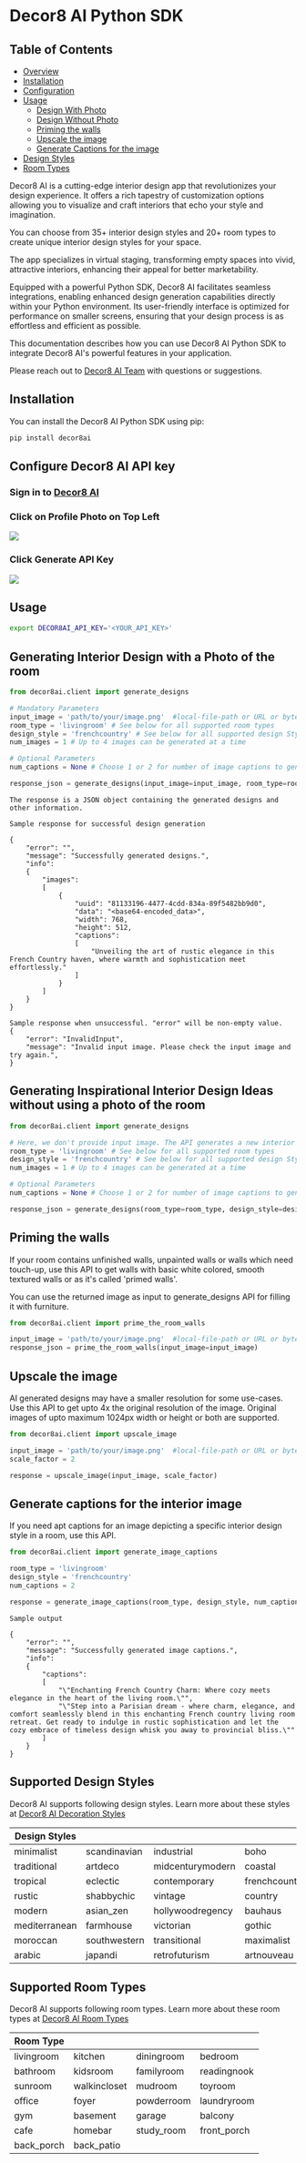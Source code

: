# Decor8 AI Python SDK

## Table of Contents
- [Overview](#python-sdk-overview)
- [Installation](#installation)
- [Configuration](#configure-sdk)
- [Usage](#using-this-sdk)
  - [Design With Photo](#design-with-photo)
  - [Design Without Photo](#design-without-photo)
  - [Priming the walls](#prime-the-walls)
  - [Upscale the image](#upscale-the-image)
  - [Generate Captions for the image](#generate-captions-for-the-interior-image)
- [Design Styles](#design-styles)
- [Room Types](#room-types)


Decor8 AI is a cutting-edge interior design app that revolutionizes your design experience. It offers a rich tapestry of customization options allowing you to visualize and craft interiors that echo your style and imagination. 

You can choose from 35+ interior design styles and 20+ room types to create unique interior design styles for your space.

The app specializes in virtual staging, transforming empty spaces into vivid, attractive interiors, enhancing their appeal for better marketability. 

Equipped with a powerful Python SDK, Decor8 AI facilitates seamless integrations, enabling enhanced design generation capabilities directly within your Python environment. Its user-friendly interface is optimized for performance on smaller screens, ensuring that your design process is as effortless and efficient as possible.

This documentation describes how you can use Decor8 AI Python SDK to integrate Decor8 AI's powerful features in your application. 

Please reach out to [Decor8 AI Team](mailto:decor8@immex.tech) with questions or suggestions.

## <a id="installation"></a>Installation

You can install the Decor8 AI Python SDK using pip:

```bash
pip install decor8ai
```

## <a id="configure-sdk"></a>Configure Decor8 AI API key

### Sign in to [Decor8 AI](https://prod-app.decor8.ai)

### Click on Profile Photo on Top Left

![](https://github.com/immex-tech/decor8ai-sdk/blob/main/media/step_1.jpg?raw=true)

### Click Generate API Key
![](https://github.com/immex-tech/decor8ai-sdk/blob/main/media/step_2.jpg?raw=true)


## <a id="using-this-sdk">Usage

```bash
export DECOR8AI_API_KEY='<YOUR_API_KEY>'
```

## <a id="design-with-photo"> Generating Interior Design with a Photo of the room

```python
from decor8ai.client import generate_designs

# Mandatory Parameters
input_image = 'path/to/your/image.png'  #local-file-path or URL or bytes
room_type = 'livingroom' # See below for all supported room types
design_style = 'frenchcountry' # See below for all supported design Styles
num_images = 1 # Up to 4 images can be generated at a time

# Optional Parameters
num_captions = None # Choose 1 or 2 for number of image captions to generate

response_json = generate_designs(input_image=input_image, room_type=room_type, design_style=design_style, num_images=num_images, num_captions=1)

```

```
The response is a JSON object containing the generated designs and other information.

Sample response for successful design generation

{
    "error": "",
    "message": "Successfully generated designs.",
    "info":
    {
        "images":
        [
            {
                "uuid": "81133196-4477-4cdd-834a-89f5482bb9d0",
                "data": "<base64-encoded_data>",
                "width": 768,
                "height": 512,
                "captions":
                [
                    "Unveiling the art of rustic elegance in this French Country haven, where warmth and sophistication meet effortlessly."
                ]
            }
        ]
    }
}

Sample response when unsuccessful. "error" will be non-empty value.
{
    "error": "InvalidInput",
    "message": "Invalid input image. Please check the input image and try again.",
}
```


## <a id="design-without-photo"> Generating Inspirational Interior Design Ideas without using a photo of the room

```Python
from decor8ai.client import generate_designs

# Here, we don't provide input image. The API generates a new interior design using following parameters.
room_type = 'livingroom' # See below for all supported room types
design_style = 'frenchcountry' # See below for all supported design Styles
num_images = 1 # Up to 4 images can be generated at a time

# Optional Parameters
num_captions = None # Choose 1 or 2 for number of image captions to generate

response_json = generate_designs(room_type=room_type, design_style=design_style, num_images=num_images, num_captions=1)
```

## <a id="prime-the-walls">Priming the walls

If your room contains unfinished walls, unpainted walls or walls which need touch-up, use this API to get walls with basic white colored, smooth textured walls or as it's called 'primed walls'. 

You can use the returned image as input to generate_designs API for filling it with furniture. 

```Python
from decor8ai.client import prime_the_room_walls

input_image = 'path/to/your/image.png'  #local-file-path or URL or bytes
response_json = prime_the_room_walls(input_image=input_image)

```
## <a id="upscale-the-image">Upscale the image
AI generated designs may have a smaller resolution for some use-cases. Use this API to get upto 4x the original resolution of the image. Original images of upto maximum 1024px width or height or both are supported. 

```Python
from decor8ai.client import upscale_image

input_image = 'path/to/your/image.png'  #local-file-path or URL or bytes
scale_factor = 2

response = upscale_image(input_image, scale_factor)
```

## <a id="image-caption-generator">Generate captions for the interior image
If you need apt captions for an image depicting a specific interior design style in a room, use this API. 

```Python
from decor8ai.client import generate_image_captions

room_type = 'livingroom'
design_style = 'frenchcountry'
num_captions = 2

response = generate_image_captions(room_type, design_style, num_captions)

```

```Text
Sample output

{
    "error": "",
    "message": "Successfully generated image captions.",
    "info":
    {
        "captions":
        [
            "\"Enchanting French Country Charm: Where cozy meets elegance in the heart of the living room.\"",
            "\"Step into a Parisian dream - where charm, elegance, and comfort seamlessly blend in this enchanting French country living room retreat. Get ready to indulge in rustic sophistication and let the cozy embrace of timeless design whisk you away to provincial bliss.\""
        ]
    }
}
```

## <a id="design-styles"> Supported Design Styles

Decor8 AI supports following design styles. Learn more about these styles at [Decor8 AI Decoration Styles](https://www.decor8.ai/interior-decoration-styles/)

| **Design Styles**           |                    |                    |                    |
|---------------------|--------------------|--------------------|--------------------|
| minimalist          | scandinavian       | industrial         | boho               |
| traditional         | artdeco            | midcenturymodern   | coastal            |
| tropical            | eclectic           | contemporary       | frenchcountry      |
| rustic              | shabbychic         | vintage            | country            |
| modern              | asian_zen          | hollywoodregency   | bauhaus            |
| mediterranean       | farmhouse          | victorian          | gothic             |
| moroccan            | southwestern       | transitional       | maximalist         |
| arabic              | japandi            | retrofuturism      | artnouveau         |

## <a id="room-types"> Supported Room Types
Decor8 AI supports following room types. Learn more about these room types at [Decor8 AI Room Types](https://www.decor8.ai/rooms)

| **Room Type**  |               |               |               |
|----------------|---------------|---------------|---------------|
| livingroom     | kitchen       | diningroom    | bedroom       |
| bathroom       | kidsroom      | familyroom    | readingnook   |
| sunroom        | walkincloset  | mudroom       | toyroom       |
| office         | foyer         | powderroom    | laundryroom   |
| gym            | basement      | garage        | balcony       |
| cafe           | homebar       | study_room    | front_porch   |
| back_porch     | back_patio    |               |               |
